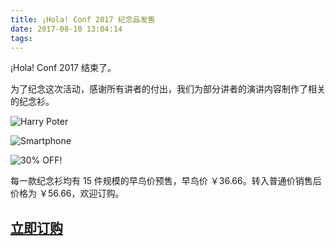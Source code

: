 ```yaml
---
title: ¡Hola! Conf 2017 纪念品发售
date: 2017-08-10 13:04:14
tags:
---
```


¡Hola! Conf 2017 结束了。

为了纪念这次活动，感谢所有讲者的付出，我们为部分讲者的演讲内容制作了相关的纪念衫。

![Harry Poter](http://hola.app-cdn.vvd.nbyg.net/store/img/t-17hp.png)

![Smartphone](http://hola.app-cdn.vvd.nbyg.net/store/img/t-17sp.png)

![30% OFF!](http://hola.app-cdn.vvd.nbyg.net/store/img/t-17tp.png)

每一款纪念衫均有 15 件规模的早鸟价预售，早鸟价 ￥36.66。转入普通价销售后价格为 ￥56.66，欢迎订购。

## [立即订购](http://teamhola.mikecrm.com/cXWWhWv)